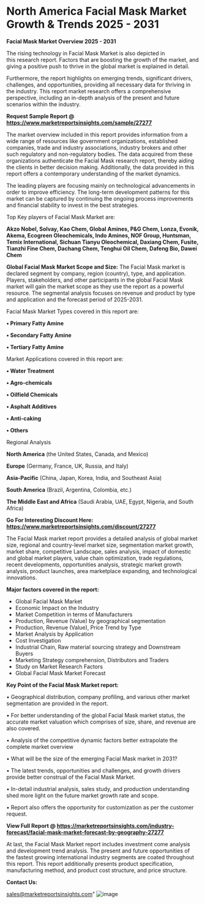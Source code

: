 # North America Facial Mask Market Growth & Trends 2025 - 2031

<Strong> Facial Mask Market Overview 2025 - 2031</strong>

The rising technology in Facial Mask Market is also depicted in this research report. Factors that are boosting the growth of the market, and giving a positive push to thrive in the global market is explained in detail.

Furthermore, the report highlights on emerging trends, significant drivers, challenges, and opportunities, providing all necessary data for thriving in the industry. This report market research offers a comprehensive perspective, including an in-depth analysis of the present and future scenarios within the industry.

<strong>Request Sample Report @ <a href=https://www.marketreportsinsights.com/sample/27277>https://www.marketreportsinsights.com/sample/27277</a></strong>

The market overview included in this report provides information from a wide range of resources like government organizations, established companies, trade and industry associations, industry brokers and other such regulatory and non-regulatory bodies. The data acquired from these organizations authenticate the Facial Mask research report, thereby aiding the clients in better decision making. Additionally, the data provided in this report offers a contemporary understanding of the market dynamics.

The leading players are focusing mainly on technological advancements in order to improve efficiency. The long-term development patterns for this market can be captured by continuing the ongoing process improvements and financial stability to invest in the best strategies.

Top Key players of Facial Mask Market are:

<strong>Akzo Nobel, Solvay, Kao Chem, Global Amines, P&G Chem, Lonza, Evonik, Akema, Ecogreen Oleochemicals, Indo Amines, NOF Group, Huntsman, Temix International, Sichuan Tianyu Oleochemical, Daxiang Chem, Fusite, Tianzhi Fine Chem, Dachang Chem, Tenghui Oil Chem, Dafeng Bio, Dawei Chem</strong>

<strong><b>Global Facial Mask Market Scope and Size:</b></strong>
The Facial Mask market is declared segment by company, region (country), type, and application. Players, stakeholders, and other participants in the global Facial Mask market will gain the market scope as they use the report as a powerful resource. The segmental analysis focuses on revenue and product by type and application and the forecast period of 2025-2031.

Facial Mask Market Types covered in this report are:

<strong>• Primary Fatty Amine

• Secondary Fatty Amine

• Tertiary Fatty Amine</strong>

Market Applications covered in this report are:

<strong>• Water Treatment

• Agro-chemicals

• Oilfield Chemicals

• Asphalt Additives

• Anti-caking

• Others</strong> 

Regional Analysis

<strong>North America</strong> (the United States, Canada, and Mexico)

<strong>Europe</strong> (Germany, France, UK, Russia, and Italy)

<strong>Asia-Pacific</strong> (China, Japan, Korea, India, and Southeast Asia)

<strong>South America</strong> (Brazil, Argentina, Colombia, etc.)

<strong>The Middle East and Africa</strong> (Saudi Arabia, UAE, Egypt, Nigeria, and South Africa)

<strong>Go For Interesting Discount Here: <a href=https://www.marketreportsinsights.com/discount/27277>https://www.marketreportsinsights.com/discount/27277</a></strong>

The Facial Mask market report provides a detailed analysis of global market size, regional and country-level market size, segmentation market growth, market share, competitive Landscape, sales analysis, impact of domestic and global market players, value chain optimization, trade regulations, recent developments, opportunities analysis, strategic market growth analysis, product launches, area marketplace expanding, and technological innovations.

<strong><b>Major factors covered in the report:</b></strong>
<ul>
  <li>Global Facial Mask Market </li>
  <li>Economic Impact on the Industry</li>
  <li>Market Competition in terms of Manufacturers</li>
  <li>Production, Revenue (Value) by geographical segmentation</li>
  <li>Production, Revenue (Value), Price Trend by Type</li>
  <li>Market Analysis by Application</li>
  <li>Cost Investigation</li>
  <li>Industrial Chain, Raw material sourcing strategy and Downstream Buyers</li>
  <li>Marketing Strategy comprehension, Distributors and Traders</li>
  <li>Study on Market Research Factors</li>
  <li>Global Facial Mask Market Forecast</li>
</ul>

<strong><b>Key Point of the Facial Mask Market report:</b></strong>

• Geographical distribution, company profiling, and various other market segmentation are provided in the report.

• For better understanding of the global Facial Mask market status, the accurate market valuation which comprises of size, share, and revenue are also covered.

• Analysis of the competitive dynamic factors better extrapolate the complete market overview

• What will be the size of the emerging Facial Mask market in 2031?

• The latest trends, opportunities and challenges, and growth drivers provide better construal of the Facial Mask Market.

• In-detail industrial analysis, sales study, and production understanding shed more light on the future market growth rate and scope.

• Report also offers the opportunity for customization as per the customer request.

<strong><b>View Full Report @ <a href=https://marketreportsinsights.com/industry-forecast/facial-mask-market-forecast-by-geography-27277>https://marketreportsinsights.com/industry-forecast/facial-mask-market-forecast-by-geography-27277</a></b></strong>


At last, the Facial Mask Market report includes investment come analysis and development trend analysis. The present and future opportunities of the fastest growing international industry segments are coated throughout this report. This report additionally presents product specification, manufacturing method, and product cost structure, and price structure.

<strong>Contact Us:</strong>

sales@marketreportsinsights.com"
![image](https://github.com/user-attachments/assets/deb34cf0-07ea-47cb-914c-875217563943)
